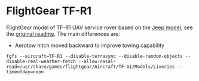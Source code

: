 # FlightGear TF-R1
FlightGear model of TF-R1 UAV service rover based on the [Jeep model](http://wiki.flightgear.org/Jeep), see the [original readme](README). The main differences are:

  * Aerotow hitch moved backward to improve towing capability



```
fgfs --aircraft=TF-R1 --disable-terrasync --disable-random-objects --disable-real-weather-fetch --allow-nasal-read=/usr/share/games/flightgear/Aircraft/TF-G1/Models/Liveries --timeofday=noon
```
